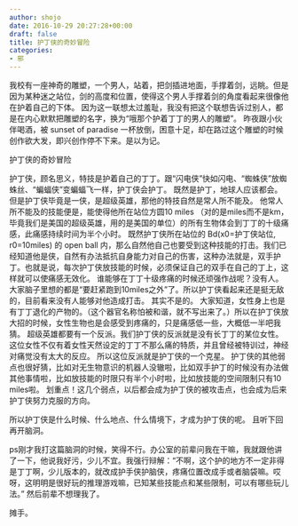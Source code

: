 ```yaml
---
author: shojo
date: 2016-10-29 20:27:28+00:00
draft: false
title: 护丁侠的奇妙冒险
categories:
- 邪
---
```


我校有一座神奇的雕塑，一个男人，站着，把剑插进地面，手撑着剑，远眺。但是因为某种迷之站位，剑的高度和位置，使得这个男人手撑着剑的角度看起来很像他在护着自己的下体。
因为这一联想太过羞耻，我没有把这个联想告诉过别人，都是在内心默默把雕塑的名字，换为“哦那个护着丁丁的男人的雕塑”。
昨夜跟小伙伴喝酒，被 sunset of paradise 一杯放倒，困意十足，却在路过这个雕塑的时候创作欲大发，即兴创作停不下来。是以为记。

护丁侠的奇妙冒险

护丁侠，顾名思义，特技是护着自己的丁丁。跟“闪电侠”快如闪电、“蜘蛛侠”放蜘蛛丝、“蝙蝠侠”变蝙蝠飞一样，护丁侠会护丁。
既然是护丁，地球人应该都会。但是护丁侠毕竟是一侠，是超级英雄，那他的特技自然是常人所不能及。
他常人所不能及的技能便是，能使得他所在站位方圆10 miles （对的是miles而不是km，毕竟我们是美国的超级英雄，用的是美国的单位）的所有生物体会到丁丁的十级痛感，此痛感持续时间为半个小时。
既然护丁侠所在站位的 Bd(x0=护丁侠站位, r0=10miles) 的 open ball 内，那么自然他自己也要受到这种技能的打击。我们已经知道他是侠，自然有办法抵抗自身能力对自己的伤害，这种办法就是，双手护丁。也就是说，每次护丁侠放技能的时候，必须保证自己的双手在自己的丁上，这样就可以使痛感无效化。
谁能够在丁丁十级疼痛的时候还顽强作战呢？没有人。大家脑子里想的都是“要赶紧跑到10miles之外”了。所以护丁侠看起来还是挺无敌的，目前看来没有人能够对他造成打击。
其实不是的。
大家知道，女性身上也是有丁丁退化的产物的。（这个器官名称怕被和谐，就不写出来了。）所以在护丁侠放大招的时候，女性生物也是会感受到疼痛的，只是痛感低一些，大概低一半吧我猜。
超级英雄都要有一个反派。我们护丁侠的反派就是没有长丁丁的某位女性。这位女性不仅有着女性天然设定的丁丁不那么痛的特质，并且曾经被特训过，神经对痛觉没有太大的反应。
所以这位反派就是护丁侠的一个克星。
护丁侠的其他弱点也很好猜，比如对无生物意识的机器人没辙啦，比如双手护丁的时候没有办法做其他事情啦，比如放技能的时限只有半个小时啦，比如放技能的空间限制只有10 miles啦。
划重点！这几个弱点，以后都会成为护丁侠的被攻击点，也会成为后来护丁侠努力克服的方向。

所以护丁侠是什么时候、什么地点、什么情境下，才成为护丁侠的呢。
且听下回再开脑洞。

ps刚才我打这篇脑洞的时候，笑得不行。办公室的前辈问我在干嘛，我就跟他讲了一下，他说我好污，少儿不宜。我强行辩解：“不啊，这个护的地方不一定非得是丁丁啊，少儿版本的，就改成护手侠护脑侠，疼痛位置改成手或者脑袋嘛。哎呀，这明明是很好玩的推理游戏嘛，已知某些技能点和某些限制，可以有哪些玩儿法。”  然后前辈不想理我了。

摊手。
